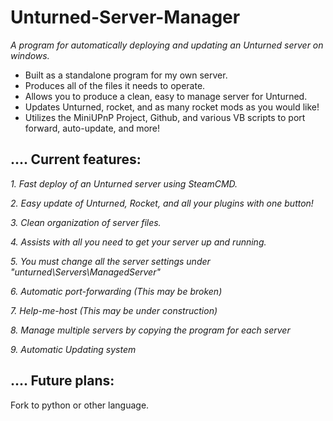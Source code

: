 # Unturned-Server-Manager
*A program for automatically deploying and updating an Unturned server on windows.*




- Built as a standalone program for my own server.
- Produces all of the files it needs to operate.
- Allows you to produce a clean, easy to manage server for Unturned.
- Updates Unturned, rocket, and as many rocket mods as you would like!
- Utilizes the MiniUPnP Project, Github, and various VB scripts to port forward, auto-update, and more!


## .... Current features:

*1. Fast deploy of an Unturned server using SteamCMD.*

*2. Easy update of Unturned, Rocket, and all your plugins with one button!*

*3. Clean organization of server files.*

*4. Assists with all you need to get your server up and running.*

*5. You must change all the server settings under "unturned\Servers\ManagedServer"*

*6. Automatic port-forwarding (This may be broken)*

*7. Help-me-host (This may be under construction)*

*8. Manage multiple servers by copying the program for each server*

*9. Automatic Updating system*

## .... Future plans:

Fork to python or other language.
